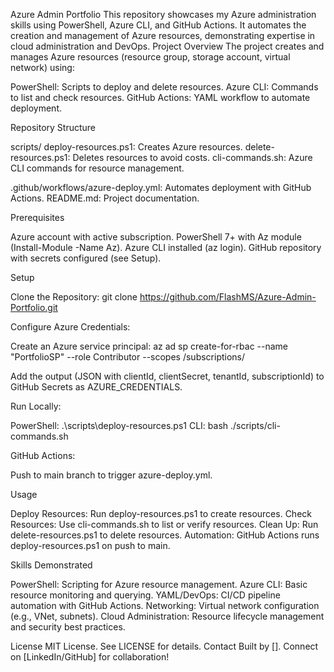 Azure Admin Portfolio
This repository showcases my Azure administration skills using PowerShell, Azure CLI, and GitHub Actions. It automates the creation and management of Azure resources, demonstrating expertise in cloud administration and DevOps.
Project Overview
The project creates and manages Azure resources (resource group, storage account, virtual network) using:

PowerShell: Scripts to deploy and delete resources.
Azure CLI: Commands to list and check resources.
GitHub Actions: YAML workflow to automate deployment.

Repository Structure

scripts/
deploy-resources.ps1: Creates Azure resources.
delete-resources.ps1: Deletes resources to avoid costs.
cli-commands.sh: Azure CLI commands for resource management.


.github/workflows/azure-deploy.yml: Automates deployment with GitHub Actions.
README.md: Project documentation.

Prerequisites

Azure account with active subscription.
PowerShell 7+ with Az module (Install-Module -Name Az).
Azure CLI installed (az login).
GitHub repository with secrets configured (see Setup).

Setup

Clone the Repository:
git clone https://github.com/FlashMS/Azure-Admin-Portfolio.git


Configure Azure Credentials:

Create an Azure service principal:
az ad sp create-for-rbac --name "PortfolioSP" --role Contributor --scopes /subscriptions/<subscription-id>


Add the output (JSON with clientId, clientSecret, tenantId, subscriptionId) to GitHub Secrets as AZURE_CREDENTIALS.



Run Locally:

PowerShell: .\scripts\deploy-resources.ps1
CLI: bash ./scripts/cli-commands.sh


GitHub Actions:

Push to main branch to trigger azure-deploy.yml.



Usage

Deploy Resources: Run deploy-resources.ps1 to create resources.
Check Resources: Use cli-commands.sh to list or verify resources.
Clean Up: Run delete-resources.ps1 to delete resources.
Automation: GitHub Actions runs deploy-resources.ps1 on push to main.

Skills Demonstrated

PowerShell: Scripting for Azure resource management.
Azure CLI: Basic resource monitoring and querying.
YAML/DevOps: CI/CD pipeline automation with GitHub Actions.
Networking: Virtual network configuration (e.g., VNet, subnets).
Cloud Administration: Resource lifecycle management and security best practices.

License
MIT License. See LICENSE for details.
Contact
Built by []. Connect on [LinkedIn/GitHub] for collaboration!
